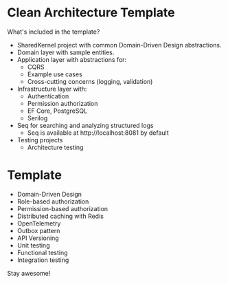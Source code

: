 # Clean Architecture Template

What's included in the template?

- SharedKernel project with common Domain-Driven Design abstractions.
- Domain layer with sample entities.
- Application layer with abstractions for:
  - CQRS
  - Example use cases
  - Cross-cutting concerns (logging, validation)
- Infrastructure layer with:
  - Authentication
  - Permission authorization
  - EF Core, PostgreSQL
  - Serilog
- Seq for searching and analyzing structured logs
  - Seq is available at http://localhost:8081 by default
- Testing projects
  - Architecture testing

# Template

- Domain-Driven Design
- Role-based authorization
- Permission-based authorization
- Distributed caching with Redis
- OpenTelemetry
- Outbox pattern
- API Versioning
- Unit testing
- Functional testing
- Integration testing

Stay awesome!
